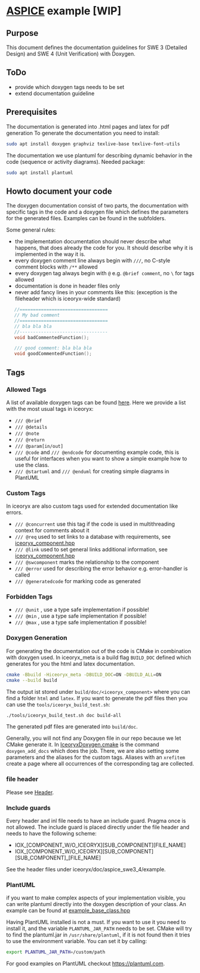 # [ASPICE](http://www.automotivespice.com/) example [WIP]

## Purpose

This document defines the documentation guidelines for SWE 3 (Detailed Design) and SWE 4 (Unit Verification) with Doxygen.


## ToDo
 - provide which doxygen tags needs to be set
 - extend documentation guideline

##  Prerequisites
The documentation is generated into .html pages and latex for pdf generation
To generate the documentation you need to install:
```bash
sudo apt install doxygen graphviz texlive-base texlive-font-utils
```
The documentation we use plantuml for describing dynamic behavior in the code (sequence or activity diagrams).
Needed package:
```bash
sudo apt install plantuml
```

##  Howto document your code
The doxygen documentation consist of two parts, the documentation with specific tags in the code and a doxygen file which defines
the parameters for the generated files. Examples can be found in the subfolders. 

Some general rules:
 - the implementation documentation should never describe what happens, that does already the code for you. It should describe why it is implemented in the way it is.
- every doxygen comment line always begin with `///`, no C-style comment blocks with `/**` allowed
- every doxygen tag always begin with `@` e.g. `@brief comment`, no `\` for tags allowed
- documentation is done in header files only
-  never add fancy lines in your comments like this: (exception is the fileheader which is iceoryx-wide standard)
 ```cpp
    //=================================
    // My bad comment
    //=================================
    // bla bla bla
    //---------------------------------
    void badCommentedFunction();

    /// good comment: bla bla bla
    void goodCommentedFunction();
 ```

##  Tags
### Allowed Tags
A list of available doxygen tags can be found [here](https://www.doxygen.nl/manual/commands.html).
Here we provide a list with the most usual tags in iceoryx:
 - `/// @brief`
 - `/// @details`
 - `/// @note`
 - `/// @return`
 - `/// @param[in/out]`
 - `/// @code` and `/// @endcode` for documenting example code, this is useful for interfaces when you want to show a simple example how to use the class.
 - `/// @startuml` and `/// @enduml` for creating simple diagrams in PlantUML

### Custom Tags
In iceoryx are also custom tags used for extended documentation like errors.
 - `/// @concurrent` use this tag if the code is used in multithreading context for comments about it
 - `/// @req` used to set links to a database with requirements, see [iceoryx_component.hpp](example/iceoryx_component/include/iceoryx_component.hpp)
 - `/// @link` used to set general links additional information, see [iceoryx_component.hpp](example/iceoryx_component/include/iceoryx_component.hpp)
 - `/// @swcomponent` marks the relationship to the component
 - `/// @error` used for describing the error behavior e.g. error-handler is called
 - `/// @generatedcode` for marking code as generated

### Forbidden Tags
 - `/// @unit` , use a type safe implementation if possible!
 - `/// @min` , use a type safe implementation if possible!
 - `/// @max` , use a type safe implementation if possible!

### Doxygen Generation
For generating the documentation out of the code is CMake in combination with doxygen used.
In iceoryx_meta is a build flag `BUILD_DOC` defined which generates for you the html and latex documentation.
```bash
cmake -Bbuild -Hiceoryx_meta -DBUILD_DOC=ON -DBUILD_ALL=ON
cmake --build build
```
The output ist stored under `build/doc/<iceoryx_component>` where you can find a folder `html` and `latex`.
If you want to generate the pdf files then you can use the `tools/iceoryx_build_test.sh`:
```bash
./tools/iceoryx_build_test.sh doc build-all
```
The generated pdf files are generated into `build/doc`.

Generally, you will not find any Doxygen file in our repo because we let CMake generate it.
In [IceoryxDoxygen.cmake](../../iceoryx_utils/cmake/IceoryxDoxygen.cmake) is the command `doxygen_add_docs` which does the job.
There, we are also setting some parameters and the aliases for the custom tags. Aliases with an `xrefitem` create a page where all occurrences of the corresponding tag are collected.
### file header
Please see [Header](https://github.com/eclipse/iceoryx/blob/master/CONTRIBUTING.md#header).

### Include guards
Every header and inl file needs to have an include guard. Pragma once is not allowed.
The include guard is placed directly under the file header and needs to have the following scheme:

   * IOX_[COMPONENT_W/O_ICEORYX][SUB_COMPONENT][FILE_NAME]
   * IOX_[COMPONENT_W/O_ICEORYX][SUB_COMPONENT][SUB_COMPONENT]_[FILE_NAME]

See the header files under iceoryx/doc/aspice_swe3_4/example.

### PlantUML

if you want to make complex aspects of your implementation visible, you can write plantuml directly into the 
doxygen description of your class. An example can be found at [example_base_class.hpp](example/iceoryx_component/source/example_module/example_base_class.hpp)

Having PlantUML installed is not a must. If you want to use it you need to install it, and the variable `PLANTUML_JAR_PATH` needs to be set.
CMake will try to find the plantuml.jar in `/usr/share/plantuml`, if it is not found then it tries to use the environment variable.
You can set it by calling:
```bash
export PLANTUML_JAR_PATH=/custom/path
```
For good examples on PlantUML checkout https://plantuml.com.
